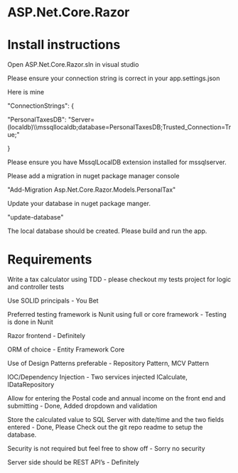 # ASP.Net.Core.Razor

<h1><b>Install instructions</b></h1>
<p> Open ASP.Net.Core.Razor.sln in visual studio</p>
<p>Please ensure your connection string is correct in your app.settings.json</p>
<p>Here is mine</p>
<p>"ConnectionStrings": {</p>
<p>    "PersonalTaxesDB": "Server=(localdb)\\mssqllocaldb;database=PersonalTaxesDB;Trusted_Connection=True;"</p>
<p>  }</p>

<p>Please ensure you have MssqlLocalDB extension installed for mssqlserver.</p>

<p>Please add a migration in nuget package manager console</p>
<p>"Add-Migration Asp.Net.Core.Razor.Models.PersonalTax"</p>

<p>Update your database in nuget package manger. </p>
<p>"update-database"</p>

<p>The local database should be created. Please build and run the app.</p>

<h1><b>Requirements</b></h1>
<p>Write a tax calculator using TDD - please checkout my tests project for logic and controller tests</p>
<p>Use SOLID principals - You Bet</p>
<p>Preferred testing framework is Nunit using full or core framework - Testing is done in Nunit</p>
<p>Razor frontend - Definitely</p>
<p>ORM of choice - Entity Framework Core</p>
<p>Use of Design Patterns preferable - Repository Pattern, MCV Pattern</p>
<p>IOC/Dependency Injection - Two services injected ICalculate, IDataRepository</p>
<p>Allow for entering the Postal code and annual income on the front end and submitting - Done, Added dropdown and validation</p>
<p>Store the calculated value to SQL Server with date/time and the two fields entered - Done, Please Check out the git repo readme to setup the database.</p>
<p>Security is not required but feel free to show off - Sorry no security</p>
<p>Server side should be REST API’s - Definitely</p>
